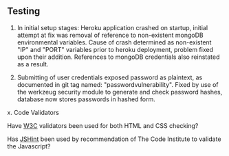 ## Testing

1. In initial setup stages: Heroku application crashed on startup, initial attempt at fix was removal of reference to non-existent mongoDB environmental variables. Cause of crash determined as non-existent "IP" and "PORT" variables prior to heroku deployment, problem fixed upon their addition. References to mongoDB credentials also reinstated as a result.

2. Submitting of user credentials exposed password as plaintext, as documented in git tag named: "passwordvulnerability". Fixed by use of the werkzeug security module to generate and check password hashes, database now stores passwords in hashed form.

x. Code Validators  

Have [W3C](https://www.w3.org/) validators been used for both HTML and CSS checking?

Has [JSHint](https://jshint.com/) been used by recommendation of The Code Institute to validate the Javascript?